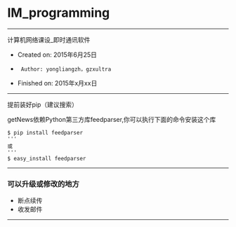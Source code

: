 # IM_programming

---
计算机网络课设_即时通讯软件
 *  Created on: 2015年6月25日
 *      Author: yongliangzh，gzxultra
 *  Finished on: 2015年x月xx日

---
提前装好pip（建议搜索）

getNews依赖Python第三方库feedparser,你可以执行下面的命令安装这个库
``` 
$ pip install feedparser
'''
或
'''
$ easy_install feedparser
```

---

### 可以升级或修改的地方
* 断点续传
* 收发邮件

---
